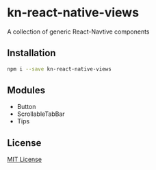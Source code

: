 # kn-react-native-views

A collection of generic React-Navtive components

## Installation

```bash
npm i --save kn-react-native-views
```

## Modules

* Button
* ScrollableTabBar
* Tips

## License

[MIT License](http://en.wikipedia.org/wiki/MIT_License)